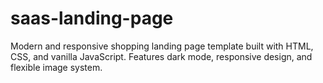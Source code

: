 # saas-landing-page
Modern and responsive shopping landing page template built with HTML, CSS, and vanilla JavaScript.  Features dark mode, responsive design, and flexible image system.
